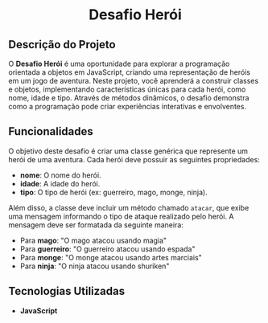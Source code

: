 <h1 align="center">Desafio Herói</h1>

## Descrição do Projeto

O **Desafio Herói** é uma oportunidade para explorar a programação orientada a objetos em JavaScript, criando uma representação de heróis em um jogo de aventura. Neste projeto, você aprenderá a construir classes e objetos, implementando características únicas para cada herói, como nome, idade e tipo. Através de métodos dinâmicos, o desafio demonstra como a programação pode criar experiências interativas e envolventes.

## Funcionalidades

O objetivo deste desafio é criar uma classe genérica que represente um herói de uma aventura. Cada herói deve possuir as seguintes propriedades:

- **nome**: O nome do herói.
- **idade**: A idade do herói.
- **tipo**: O tipo de herói (ex: guerreiro, mago, monge, ninja).

Além disso, a classe deve incluir um método chamado `atacar`, que exibe uma mensagem informando o tipo de ataque realizado pelo herói. A mensagem deve ser formatada da seguinte maneira:

- Para **mago**: "O mago atacou usando magia"
- Para **guerreiro**: "O guerreiro atacou usando espada"
- Para **monge**: "O monge atacou usando artes marciais"
- Para **ninja**: "O ninja atacou usando shuriken"

## Tecnologias Utilizadas

- **JavaScript**

